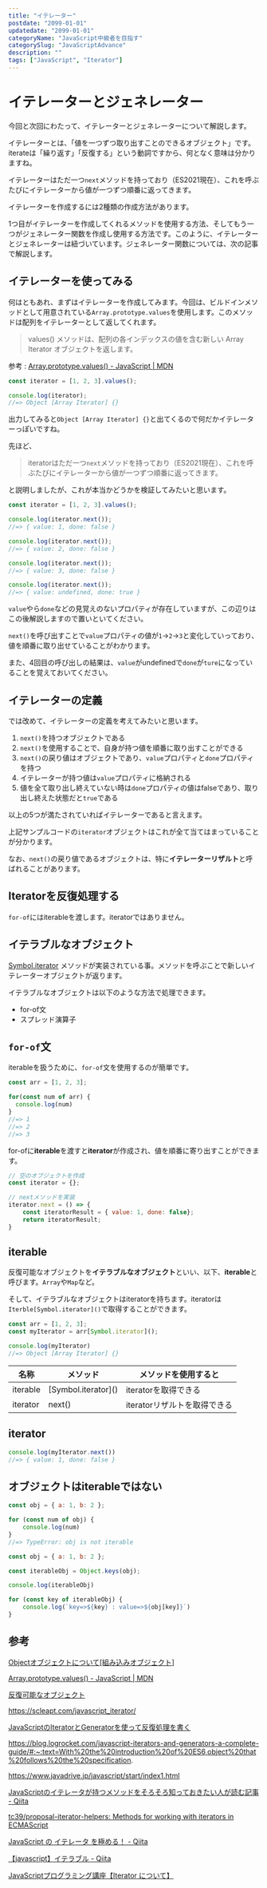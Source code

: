 ```yaml
---
title: "イテレーター"
postdate: "2099-01-01"
updatedate: "2099-01-01"
categoryName: "JavaScript中級者を目指す"
categorySlug: "JavaScriptAdvance"
description: ""
tags: ["JavaScript", "Iterator"]
---
```


# イテレーターとジェネレーター

今回と次回にわたって、イテレーターとジェネレーターについて解説します。

イテレーターとは、「値を一つずつ取り出すことのできるオブジェクト」です。iterateは「繰り返す」「反復する」という動詞ですから、何となく意味は分かりますね。

イテレーターはただ一つ`next`メソッドを持っており（ES2021現在）、これを呼ぶたびにイテレーターから値が一つずつ順番に返ってきます。

イテレーターを作成するには2種類の作成方法があります。

1つ目がイテレーターを作成してくれるメソッドを使用する方法、そしてもう一つがジェネレーター関数を作成し使用する方法です。このように、イテレーターとジェネレーターは紐づいています。ジェネレーター関数については、次の記事で解説します。

<!--ややこしいのは、IteratorとIterableという2つの似たようなものが存在するという事です。まずはiteratorの例を見て、Iteratorが何かという事を考えたいと思います。-->

## イテレーターを使ってみる

何はともあれ、まずはイテレーターを作成してみます。今回は、ビルドインメソッドとして用意されている`Array.prototype.values`を使用します。このメソッドは配列をイテレーターとして返してくれます。

> values() メソッドは、配列の各インデックスの値を含む新しい Array Iterator オブジェクトを返します。

参考 : [Array.prototype.values() - JavaScript | MDN](https://developer.mozilla.org/ja/docs/Web/JavaScript/Reference/Global_Objects/Array/values)

```javascript
const iterator = [1, 2, 3].values();

console.log(iterator);
//=> Object [Array Iterator] {}
```

出力してみると`Object [Array Iterator] {}`と出てくるので何だかイテレーターっぽいですね。

先ほど、

> iteratorはただ一つ`next`メソッドを持っており（ES2021現在）、これを呼ぶたびにイテレーターから値が一つずつ順番に返ってきます。

と説明しましたが、これが本当かどうかを検証してみたいと思います。

```javascript
const iterator = [1, 2, 3].values();

console.log(iterator.next());
//=> { value: 1, done: false }

console.log(iterator.next());
//=> { value: 2, done: false }

console.log(iterator.next());
//=> { value: 3, done: false }

console.log(iterator.next());
//=> { value: undefined, done: true }
```

`value`やら`done`などの見覚えのないプロパティが存在していますが、この辺りはこの後解説しますので置いといてください。

`next()`を呼び出すことで`value`プロパティの値が`1`→`2`→`3`と変化していっており、値を順番に取り出せていることがわかります。

また、4回目の呼び出しの結果は、`value`がundefinedで`done`が`ture`になっていることを覚えておいてください。

## イテレーターの定義

では改めて、イテレーターの定義を考えてみたいと思います。

1. `next()`を持つオブジェクトである
2. `next()`を使用することで、自身が持つ値を順番に取り出すことができる
3. `next()`の戻り値はオブジェクトであり、`value`プロパティと`done`プロパティを持つ
4. イテレーターが持つ値は`value`プロパティに格納される
5. 値を全て取り出し終えていない時は`done`プロパティの値はfalseであり、取り出し終えた状態だと`true`である

以上の5つが満たされていればイテレーターであると言えます。

上記サンプルコードの`iterator`オブジェクトはこれが全て当てはまっていることが分かります。

なお、`next()`の戻り値であるオブジェクトは、特に**イテレーターリザルト**と呼ばれることがあります。

## Iteratorを反復処理する

`for-of`にはiterableを渡します。iteratorではありません。


## イテラブルなオブジェクト

[Symbol.iterator]() メソッドが実装されている事。メソッドを呼ぶことで新しいイテレーターオブジェクトが返ります。


イテラブルなオブジェクトは以下のような方法で処理できます。

- for-of文
- スプレッド演算子


## `for-of`文

iterableを扱うために、`for-of`文を使用するのが簡単です。

```javascript
const arr = [1, 2, 3];

for(const num of arr) {
  console.log(num)
}
//=> 1
//=> 2
//=> 3
```

for-ofに**iterable**を渡すと**iterator**が作成され、値を順番に寄り出すことができます。


```javascript
// 空のオブジェクトを作成
const iterator = {};

// nextメソッドを実装
iterator.next = () => {
	const iteratorResult = { value: 1, done: false};
	return iteratorResult;
}
```

## iterable

反復可能なオブジェクトを**イテラブルなオブジェクト**といい、以下、**iterable**と呼びます。`Array`や`Map`など。

そして、イテラブルなオブジェクトはiteratorを持ちます。iteratorは`Iterble[Symbol.iterator]()`で取得することができます。

```javascript
const arr = [1, 2, 3];
const myIterator = arr[Symbol.iterator]();

console.log(myIterator)
//=> Object [Array Iterator] {}
```

|名称|メソッド|メソッドを使用すると|
|----|------|-----------------|
|iterable|[Symbol.iterator]\()|iteratorを取得できる|
|iterator|next()|iteratorリザルトを取得できる|

## iterator

```javascript
console.log(myIterator.next())
//=> { value: 1, done: false }
```

## オブジェクトはiterableではない

```javascript
const obj = { a: 1, b: 2 };

for (const num of obj) {
	console.log(num)
}
//=> TypeError: obj is not iterable
```

```javascript
const obj = { a: 1, b: 2 };

const iterableObj = Object.keys(obj);

console.log(iterableObj)

for (const key of iterableObj) {
	console.log(`key=>${key} : value=>${obj[key]}`)
}
```

## 参考

[Objectオブジェクトについて[組み込みオブジェクト]](https://noumenon-th.net/programming/2017/02/02/object-built/)

[Array.prototype.values() - JavaScript | MDN](https://developer.mozilla.org/ja/docs/Web/JavaScript/Reference/Global_Objects/Array/values)

[反復可能なオブジェクト](https://ja.javascript.info/iterable)

https://scleapt.com/javascript_iterator/

[JavaScriptのIteratorとGeneratorを使って反復処理を書く](https://sbfl.net/blog/2016/08/17/javascript-iterator-generator/)

https://blog.logrocket.com/javascript-iterators-and-generators-a-complete-guide/#:~:text=With%20the%20introduction%20of%20ES6,object%20that%20follows%20the%20specification.

https://www.javadrive.jp/javascript/start/index1.html

[JavaScriptのイテレータが持つメソッドをそろそろ知っておきたい人が読む記事 - Qiita](https://qiita.com/uhyo/items/cc68e66e4008a66f3d94)

[tc39/proposal-iterator-helpers: Methods for working with iterators in ECMAScript](https://github.com/tc39/proposal-iterator-helpers)

[JavaScript の イテレータ を極める！ - Qiita](https://qiita.com/kura07/items/cf168a7ea20e8c2554c6)

[【javascript】イテラブル - Qiita](https://qiita.com/oouaioi/items/d00fe83800ba613a0de7)

[JavaScriptプログラミング講座【Iterator について】](https://hakuhin.jp/js/iterator.html)